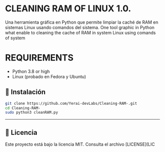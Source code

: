 # CLEANING RAM OF LINUX 1.0.

Una herramienta gráfica en Python que permite limpiar la caché de RAM en sistemas Linux usando comandos del sistema.
One tool graphic in Python what enable to cleaning the cache of RAM in system Linux using comands of system

# REQUIREMENTS
- Python 3.8 or high
- Linux (probado en Fedora y Ubuntu)

## 🚀 Instalación

```bash
git clone https://github.com/Yerai-devLabs/Cleaning-RAM-.git
cd Cleaning-RAM-
sudo python3 cleanRAM.py
```

---

## 📄 Licencia

Este proyecto está bajo la licencia MIT. Consulta el archivo [LICENSE](LIC
